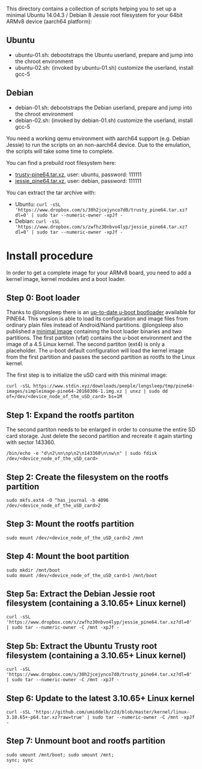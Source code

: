 This directory contains a collection of scripts helping you to set up a minimal Ubuntu 14.04.3 / Debian 8 Jessie 
root filesystem for your 64bit ARMv8 device (aarch64 platform): 

## Ubuntu
 - ubuntu-01.sh: debootstraps the Ubuntu userland, prepare and jump into the chroot environment
 - ubuntu-02.sh: (invoked by ubuntu-01.sh) customize the userland, install gcc-5

## Debian
 - debian-01.sh: debootstraps the Debian userland, prepare and jump into the chroot environment
 - debian-02.sh: (invoked by debian-01.sh) customize the userland, install gcc-5

You need a working qemu environment with aarch64 support (e.g. Debian Jessie) to run the scripts on an non-aarch64 device. Due to the emulation, the scripts will take some time to complete. 

You can find a prebuild root filesystem here:
 - [trusty-pine64.tar.xz](https://www.dropbox.com/s/30h2jcejynco7d0/trusty_pine64.tar.xz?dl=0), user: ubuntu, password: 111111
 - [jessie_pine64.tar.xz](https://www.dropbox.com/s/zwfhz30nbvo4lyp/jessie_pine64.tar.xz?dl=0), user: debian, password: 111111

You can extract the tar archive with:
 - Ubuntu: `curl -sSL 'https://www.dropbox.com/s/30h2jcejynco7d0/trusty_pine64.tar.xz?dl=0' | sudo tar --numeric-owner -xpJf -`
 - Debian: `curl -sSL 'https://www.dropbox.com/s/zwfhz30nbvo4lyp/jessie_pine64.tar.xz?dl=0' | sudo tar --numeric-owner -xpJf -`
 
# Install procedure

In order to get a complete image for your ARMv8 board, you need to add a kernel image, kernel modules and a boot loader.

## Step 0: Boot loader

Thanks to @longsleep there is an [up-to-date u-boot bootloader](https://github.com/longsleep/u-boot-pine64/tree/pine64-hacks) available for PINE64. This version is able to load its configuration and image files from ordinary plain files instead of Android/Nand partitions. @longsleep also published a [minimal image](https://www.stdin.xyz/downloads/people/longsleep/tmp/pine64-images/simpleimage-pine64-20160306-1.img.xz) containing the boot loader binaries and two partitions. The first partiton (vfat) contains the u-boot environment and the image of a 4.5 Linux kernel. The second partiton (ext4) is only a placeholder. The u-boot default configuration will load the kernel image from the first partition and passes the second partition as rootfs to the Linux kernel.

The first step is to initialize the uSD card with this minimal image:

    curl -sSL https://www.stdin.xyz/downloads/people/longsleep/tmp/pine64-images/simpleimage-pine64-20160306-1.img.xz | unxz | sudo dd of=/dev/<device_node_of_the_uSD_card> bs=1M

## Step 1: Expand the rootfs partiton

The second partiton needs to be enlarged in order to consume the entire SD card storage. Just delete the second partition and recreate it again starting with sector 143360.

    /bin/echo -e "d\n2\nn\np\n2\n143360\n\nw\n" | sudo fdisk /dev/<device_node_of_the_uSD_card>

## Step 2: Create the filesystem on the rootfs partition

    sudo mkfs.ext4 -O ^has_journal -b 4096 /dev/<device_node_of_the_uSD_card>2

## Step 3: Mount the rootfs partition 

    sudo mount /dev/<device_node_of_the_uSD_card>2 /mnt
    
## Step 4: Mount the boot partition

    sudo mkdir /mnt/boot
    sudo mount /dev/<device_node_of_the_uSD_card>1 /mnt/boot

## Step 5a: Extract the Debian Jessie root filesystem (containing a 3.10.65+ Linux kernel)

    curl -sSL 'https://www.dropbox.com/s/zwfhz30nbvo4lyp/jessie_pine64.tar.xz?dl=0' | sudo tar --numeric-owner -C /mnt -xpJf -
    
## Step 5b: Extract the Ubuntu Trusty root filesystem (containing a 3.10.65+ Linux kernel)

    curl -sSL 'https://www.dropbox.com/s/30h2jcejynco7d0/trusty_pine64.tar.xz?dl=0' | sudo tar --numeric-owner -C /mnt -xpJf -

## Step 6: Update to the latest 3.10.65+ Linux kernel

    curl -sSL 'https://github.com/umiddelb/z2d/blob/master/kernel/linux-3.10.65+-p64.tar.xz?raw=true' | sudo tar --numeric-owner -C /mnt -xpJf -

## Step 7: Unmount boot and rootfs partition

    sudo umount /mnt/boot; sudo umount /mnt;
    sync; sync
